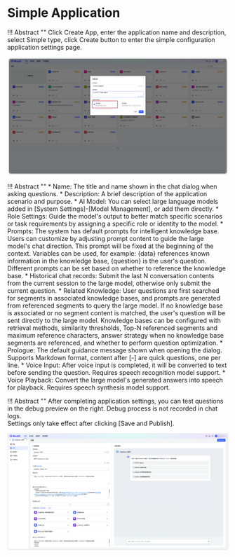 # Simple Application

!!! Abstract ""
    Click Create App, enter the application name and description, select Simple type, click Create button to enter the simple configuration application settings page.

![Select Application Type](../../img/app/selectAppType.png)

!!! Abstract ""
    * Name: The title and name shown in the chat dialog when asking questions.
    * Description: A brief description of the application scenario and purpose.
    * AI Model: You can select large language models added in [System Settings]-[Model Management], or add them directly.
    * Role Settings: Guide the model's output to better match specific scenarios or task requirements by assigning a specific role or identity to the model.
    * Prompts: The system has default prompts for intelligent knowledge base. Users can customize by adjusting prompt content to guide the large model's chat direction. This prompt will be fixed at the beginning of the context. Variables can be used, for example: {data} references known information in the knowledge base, {question} is the user's question. Different prompts can be set based on whether to reference the knowledge base.
    * Historical chat records: Submit the last N conversation contents from the current session to the large model, otherwise only submit the current question.
    * Related Knowledge: User questions are first searched for segments in associated knowledge bases, and prompts are generated from referenced segments to query the large model. If no knowledge base is associated or no segment content is matched, the user's question will be sent directly to the large model. Knowledge bases can be configured with retrieval methods, similarity thresholds, Top-N referenced segments and maximum reference characters, answer strategy when no knowledge base segments are referenced, and whether to perform question optimization.
    * Prologue: The default guidance message shown when opening the dialog. Supports Markdown format, content after [-] are quick questions, one per line.
    * Voice Input: After voice input is completed, it will be converted to text before sending the question. Requires speech recognition model support.
    * Voice Playback: Convert the large model's generated answers into speech for playback. Requires speech synthesis model support.

!!! Abstract ""
    After completing application settings, you can test questions in the debug preview on the right. Debug process is not recorded in chat logs.</br>
    Settings only take effect after clicking [Save and Publish].

![Application Settings](../../img/app/app_setting.png)